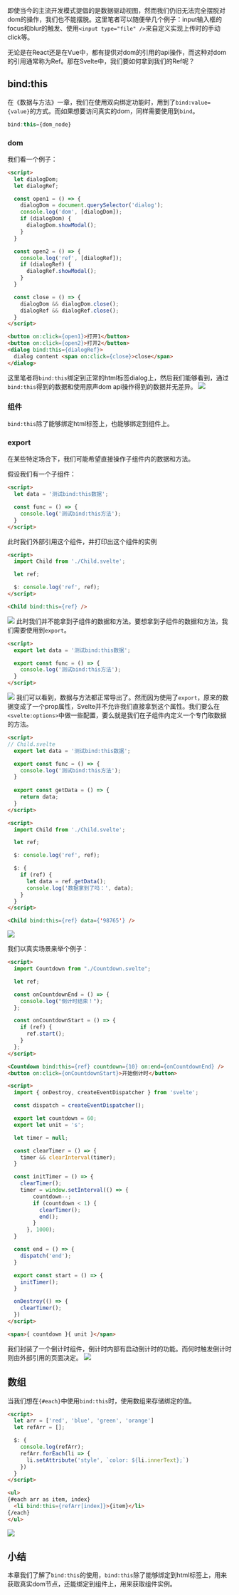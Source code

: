 
即使当今的主流开发模式提倡的是数据驱动视图，然而我们仍旧无法完全摆脱对dom的操作，我们也不能摆脱。这里笔者可以随便举几个例子：input输入框的focus和blur的触发、使用`<input type="file" />`来自定义实现上传时的手动click等。

无论是在React还是在Vue中，都有提供对dom的引用的api操作，而这种对dom的引用通常称为Ref。那在Svelte中，我们要如何拿到我们的Ref呢？
## bind:this

在《数据与方法》一章，我们在使用双向绑定功能时，用到了`bind:value={value}`的方式。而如果想要访问真实的dom，同样需要使用到`bind`。

```javascript
bind:this={dom_node}
```

### dom
我们看一个例子：
```html
<script>
  let dialogDom;
  let dialogRef;

  const open1 = () => {
    dialogDom = document.querySelector('dialog');
    console.log('dom', [dialogDom]);
    if (dialogDom) {
      dialogDom.showModal();
    }
  }

  const open2 = () => {
    console.log('ref', [dialogRef]);
    if (dialogRef) {
      dialogRef.showModal();
    }
  }

  const close = () => {
    dialogDom && dialogDom.close();
    dialogRef && dialogRef.close();
  }
</script>

<button on:click={open1}>打开1</button>
<button on:click={open2}>打开2</button>
<dialog bind:this={dialogRef}>
  dialog content <span on:click={close}>close</span>
</dialog>
```
这里笔者将`bind:this`绑定到正常的html标签dialog上，然后我们能够看到，通过`bind:this`得到的数据和使用原声dom api操作得到的数据并无差异。
![](./img/09-1.gif)

### 组件
`bind:this`除了能够绑定html标签上，也能够绑定到组件上。

### export
在某些特定场合下，我们可能希望直接操作子组件内的数据和方法。

假设我们有一个子组件：
```html
<script>
  let data = '测试bind:this数据';

  const func = () => {
    console.log('测试bind:this方法');
  }
</script>
```

此时我们外部引用这个组件，并打印出这个组件的实例
```html
<script>
  import Child from './Child.svelte';

  let ref;

  $: console.log('ref', ref);
</script>

<Child bind:this={ref} />
```

![](./img/09-2.png)
此时我们并不能拿到子组件的数据和方法。要想拿到子组件的数据和方法，我们需要使用到`export`。
```html
<script>
  export let data = '测试bind:this数据';

  export const func = () => {
    console.log('测试bind:this方法');
  }
</script>
```
![](./img/09-3.png)
我们可以看到，数据与方法都正常导出了。然而因为使用了`export`，原来的数据变成了一个prop属性，Svelte并不允许我们直接拿到这个属性。我们要么在`<svelte:options>`中做一些配置，要么就是我们在子组件内定义一个专门取数据的方法。
```html
<script>
// Child.svelte
  export let data = '测试bind:this数据';

  export const func = () => {
    console.log('测试bind:this方法');
  }
  
  export const getData = () => {
    return data;
  }
</script>
```

```html
<script>
  import Child from './Child.svelte';

  let ref;

  $: console.log('ref', ref);

  $: {
    if (ref) {
      let data = ref.getData();
      console.log('数据拿到了吗：', data);
    }
  }
</script>

<Child bind:this={ref} data={'98765'} />
```
![](./img/09-4.png)

我们以真实场景来举个例子：
```html
<script>
  import Countdown from "./Countdown.svelte";

  let ref;

  const onCountdownEnd = () => {
    console.log("倒计时结束！");
  };

  const onCountdownStart = () => {
    if (ref) {
      ref.start();
    }
  };
</script>

<Countdown bind:this={ref} countdown={10} on:end={onCountdownEnd} />
<button on:click={onCountdownStart}>开始倒计时</button>
```

```html
<script>
  import { onDestroy, createEventDispatcher } from 'svelte';

  const dispatch = createEventDispatcher();

  export let countdown = 60;
  export let unit = 's';

  let timer = null;

  const clearTimer = () => {
    timer && clearInterval(timer);
  }

  const initTimer = () => {
    clearTimer();
    timer = window.setInterval(() => {
        countdown--;
        if (countdown < 1) {
          clearTimer();
          end();
        }
      }, 1000);
  }

  const end = () => {
    dispatch('end');
  }

  export const start = () => {
    initTimer();
  }

  onDestroy(() => {
    clearTimer();
  })
</script>

<span>{ countdown }{ unit }</span>
```
我们封装了一个倒计时组件，倒计时内部有启动倒计时的功能。而何时触发倒计时则由外部引用的页面决定。
![](./img/09-5.gif)

## 数组

当我们想在`{#each}`中使用`bind:this`时，使用数组来存储绑定的值。

```html
<script>
  let arr = ['red', 'blue', 'green', 'orange']
  let refArr = [];

  $: {
    console.log(refArr);
    refArr.forEach(li => {
      li.setAttribute('style', `color: ${li.innerText};`)
    })
  }
</script>

<ul>
{#each arr as item, index}
  <li bind:this={refArr[index]}>{item}</li>
{/each}
</ul>
```

![](./img/09-6.png)
## 小结

本章我们了解了`bind:this`的使用，`bind:this`除了能够绑定到html标签上，用来获取真实dom节点，还能绑定到组件上，用来获取组件实例。